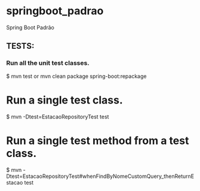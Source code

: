 # springboot_padrao
Spring Boot Padrão

## TESTS:

### Run all the unit test classes.
$ mvn test  or  mvn clean package spring-boot:repackage

# Run a single test class.
$ mvn -Dtest=EstacaoRepositoryTest test

# Run a single test method from a test class.
$ mvn -Dtest=EstacaoRepositoryTest#whenFindByNomeCustomQuery_thenReturnEstacao test